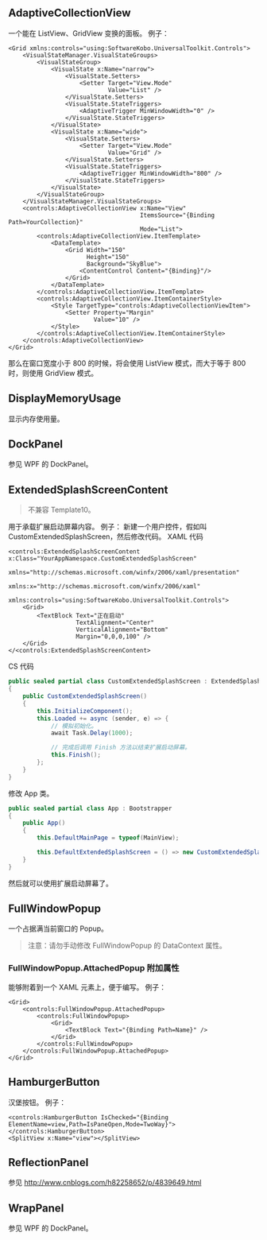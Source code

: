 ## AdaptiveCollectionView
一个能在 ListView、GridView 变换的面板。
例子：
```XAML
<Grid xmlns:controls="using:SoftwareKobo.UniversalToolkit.Controls">
	<VisualStateManager.VisualStateGroups>
		<VisualStateGroup>
			<VisualState x:Name="narrow">
				<VisualState.Setters>
					<Setter Target="View.Mode"
							Value="List" />
				</VisualState.Setters>
				<VisualState.StateTriggers>
					<AdaptiveTrigger MinWindowWidth="0" />
				</VisualState.StateTriggers>
			</VisualState>
			<VisualState x:Name="wide">
				<VisualState.Setters>
					<Setter Target="View.Mode"
							Value="Grid" />
				</VisualState.Setters>
				<VisualState.StateTriggers>
					<AdaptiveTrigger MinWindowWidth="800" />
				</VisualState.StateTriggers>
			</VisualState>
		</VisualStateGroup>
	</VisualStateManager.VisualStateGroups>  
	<controls:AdaptiveCollectionView x:Name="View"
	    							 ItemsSource="{Binding Path=YourCollection}"
	    							 Mode="List">
	    <controls:AdaptiveCollectionView.ItemTemplate>
			<DataTemplate>
				<Grid Width="150"
					  Height="150"
                      Background="SkyBlue">
					<ContentControl Content="{Binding}"/>
				</Grid>
			</DataTemplate>
		</controls:AdaptiveCollectionView.ItemTemplate>
		<controls:AdaptiveCollectionView.ItemContainerStyle>
			<Style TargetType="controls:AdaptiveCollectionViewItem">
            	<Setter Property="Margin"
                	    Value="10" />
            </Style>
        </controls:AdaptiveCollectionView.ItemContainerStyle>
    </controls:AdaptiveCollectionView>
</Grid>
```
那么在窗口宽度小于 800 的时候，将会使用 ListView 模式，而大于等于 800 时，则使用 GridView 模式。

## DisplayMemoryUsage
显示内存使用量。

## DockPanel
参见 WPF 的 DockPanel。

## ExtendedSplashScreenContent
> 不兼容 Template10。

用于承载扩展启动屏幕内容。
例子：
新建一个用户控件，假如叫 CustomExtendedSplashScreen，然后修改代码。
XAML 代码
```XAML
<controls:ExtendedSplashScreenContent x:Class="YourAppNamespace.CustomExtendedSplashScreen"
									  xmlns="http://schemas.microsoft.com/winfx/2006/xaml/presentation"
                                      xmlns:x="http://schemas.microsoft.com/winfx/2006/xaml"
                                      xmlns:controls="using:SoftwareKobo.UniversalToolkit.Controls">
	<Grid>
		<TextBlock Text="正在启动"
                   TextAlignment="Center" 
				   VerticalAlignment="Bottom"
				   Margin="0,0,0,100" />
	</Grid>
</<controls:ExtendedSplashScreenContent>
```
CS 代码
```C#
public sealed partial class CustomExtendedSplashScreen : ExtendedSplashScreenContent
{
	public CustomExtendedSplashScreen()
	{
		this.InitializeComponent();
		this.Loaded += async (sender, e) => {
			// 模拟初始化。
			await Task.Delay(1000);

			// 完成后调用 Finish 方法以结束扩展启动屏幕。
			this.Finish();
		};
	}
}
```
修改 App 类。
```C#
public sealed partial class App : Bootstrapper
{
    public App()
	{
		this.DefaultMainPage = typeof(MainView);

		this.DefaultExtendedSplashScreen = () => new CustomExtendedSplashScreen();
	}
} 
```
然后就可以使用扩展启动屏幕了。

## FullWindowPopup
一个占据满当前窗口的 Popup。
> 注意：请勿手动修改 FullWindowPopup 的 DataContext 属性。

### FullWindowPopup.AttachedPopup 附加属性
能够附着到一个 XAML 元素上，便于编写。
例子：
```XAML
<Grid>
	<controls:FullWindowPopup.AttachedPopup>
		<controls:FullWindowPopup>
			<Grid>
				<TextBlock Text="{Binding Path=Name}" />
			</Grid>
		</controls:FullWindowPopup>
	</controls:FullWindowPopup.AttachedPopup>
</Grid>
```

## HamburgerButton
汉堡按钮。
例子：
```XAML
<controls:HamburgerButton IsChecked="{Binding ElementName=view,Path=IsPaneOpen,Mode=TwoWay}"></controls:HamburgerButton>
<SplitView x:Name="view"></SplitView>
```

## ReflectionPanel
参见 http://www.cnblogs.com/h82258652/p/4839649.html

## WrapPanel
参见 WPF 的 DockPanel。